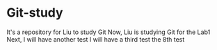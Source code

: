 # Git-study
It's a repository for Liu to study Git
Now, Liu is studying Git for the Lab1
Next, I will have another test
I will have a third test
the 8th test
